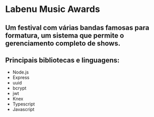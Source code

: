 # Labenu Music Awards
Um festival  com várias bandas famosas para formatura, um sistema que permite o gerenciamento completo de shows.
---
## Principais bibliotecas e linguagens:
- Node.js
- Express
- uuid
- bcrypt
- jwt
- Knex
- Typescript 
- Javascript

